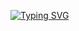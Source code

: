 [![Typing SVG](https://readme-typing-svg.herokuapp.com/?lines=Hi+there+👋+I+am+Diego+Palacios)](https://git.io/typing-svg)
<!--
**Diego-AltF4/Diego-AltF4** is a ✨ _special_ ✨ repository because its `README.md` (this file) appears on your GitHub profile.

Here are some ideas to get you started:

- 🔭 I’m currently working on ...
- 🌱 I’m currently learning ...
- 👯 I’m looking to collaborate on ...
- 🤔 I’m looking for help with ...
- 💬 Ask me about ...
- 📫 How to reach me: ...
- 😄 Pronouns: ...
- ⚡ Fun fact: ...
-->
